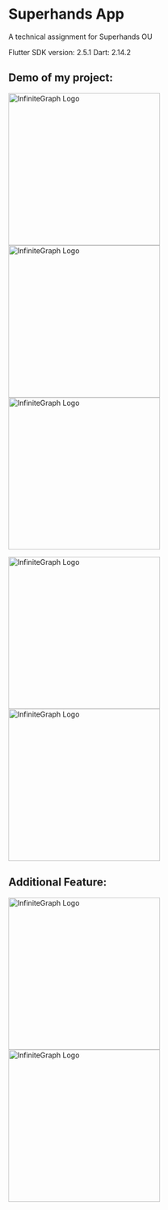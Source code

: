 # Superhands App

A technical assignment for Superhands OU

Flutter SDK version: 2.5.1
Dart: 2.14.2

## Demo of my project:

<img src="https://user-images.githubusercontent.com/4931346/161024398-fc36d917-1d42-49c0-8bfa-090b7887858d.png" alt="InfiniteGraph Logo" width="300"> <img src="https://user-images.githubusercontent.com/4931346/161024874-96284a19-e383-4ba6-a618-14f6b6998188.png" alt="InfiniteGraph Logo" width="300"> <img src="https://user-images.githubusercontent.com/4931346/161024236-690d381a-870d-451f-b2b3-05f1bfc3eb07.png" alt="InfiniteGraph Logo" width="300"> 


<img src="https://user-images.githubusercontent.com/4931346/161025068-53a57195-05e3-46e0-b76f-9dd416e59744.png" alt="InfiniteGraph Logo" width="300"><img src="https://user-images.githubusercontent.com/4931346/161025148-018f238a-8ec9-4b88-8a38-8ddfa8601006.png" alt="InfiniteGraph Logo" width="300">


## Additional Feature:

<img src="https://user-images.githubusercontent.com/4931346/161025244-54028e38-2344-418d-ab09-f782ad2eb3fe.png" alt="InfiniteGraph Logo" width="300"><img src="https://user-images.githubusercontent.com/4931346/161025384-f0478c48-df58-43b2-bb21-3b9d4112613e.png" alt="InfiniteGraph Logo" width="300">

